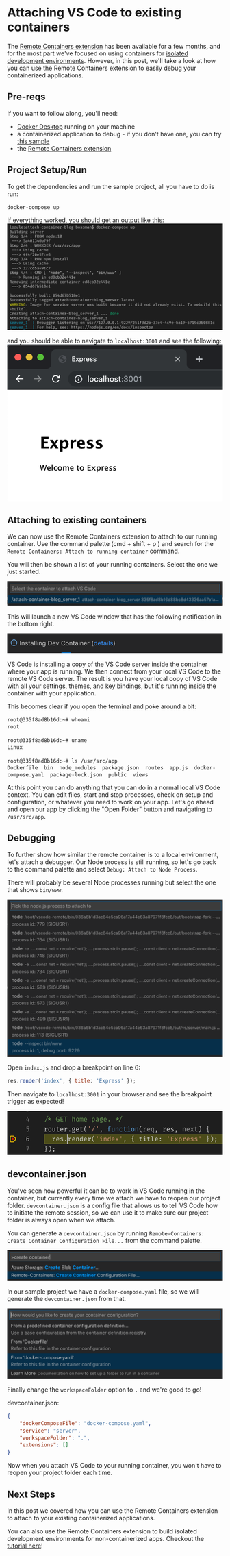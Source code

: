 # Attaching VS Code to existing containers

The [Remote Containers extension](https://marketplace.visualstudio.com/items?itemName=ms-vscode-remote.remote-containers) has been available for a few months, and for the most part we've focused on using containers for [isolated development environments](https://code.visualstudio.com/remote-tutorials/containers/getting-started).
However, in this post, we'll take a look at how you can use the Remote Containers extension to easily debug your containerized applications.

## Pre-reqs
If you want to follow along, you'll need:
- [Docker Desktop](https://www.docker.com/products/docker-desktop) running on your machine
- a containerized application to debug - if you don't have one, you can try [this sample](https://github.com/bowdenk7/attach-container-blog)
- the [Remote Containers extension](https://marketplace.visualstudio.com/items?itemName=ms-vscode-remote.remote-containers)

## Project Setup/Run
To get the dependencies and run the sample project, all you have to do is run:
```
docker-compose up
```

If everything worked, you should get an output like this:
![docker-compose up output](images/docker-compose-up.png)

and you should be able to navigate to `localhost:3001` and see the following:
![running express app](images/express.png)

## Attaching to existing containers
We can now use the Remote Containers extension to attach to our running container.
Use the command palette (cmd + shift + p <replace with cool docs thing>) and search for the `Remote Containers: Attach to running container` command.

You will then be shown a list of your running containers.
Select the one we just started.

![attach command](images/attach-command.png)

This will launch a new VS Code window that has the following notification in the bottom right.

![connecting notification](images/connecting.png)

VS Code is installing a copy of the VS Code server inside the container where your app is running.
We then connect from your local VS Code to the remote VS Code server.
The result is you have your local copy of VS Code with all your settings, themes, and key bindings, but it's running inside the container with your application.

This becomes clear if you open the terminal and poke around a bit:
```
root@335f8ad8b16d:~# whoami
root

root@335f8ad8b16d:~# uname
Linux

root@335f8ad8b16d:~# ls /usr/src/app
Dockerfile  bin  node_modules  package.json  routes  app.js  docker-compose.yaml  package-lock.json  public  views
```

At this point you can do anything that you can do in a normal local VS Code context. 
You can edit files, start and stop processes, check on setup and configuration, or whatever you need to work on your app.
Let's go ahead and open our app by clicking the "Open Folder" button and navigating to `/usr/src/app`.

## Debugging

To further show how similar the remote container is to a local environment, let's attach a debugger.
Our Node process is still running, so let's go back to the command palette and select `Debug: Attach to Node Process`.

There will probably be several Node processes running but select the one that shows `bin/www`.

![attach to process](images/attach.png)

Open `index.js` and drop a breakpoint on line 6:

```js
res.render('index', { title: 'Express' });
```

Then navigate to `localhost:3001` in your browser and see the breakpoint trigger as expected!

![we hit the breakpoint](images/breakpoint.png)

## devcontainer.json

You've seen how powerful it can be to work in VS Code running in the container, but currently every time we attach we have to reopen our project folder.
`devcontainer.json` is a config file that allows us to tell VS Code how to initiate the remote session, so we can use it to make sure our project folder is always open when we attach.

You can generate a `devcontainer.json` by running `Remote-Containers: Create Container Configuration File...` from the command palette.

![create container command](images/generate.png)

In our sample project we have a `docker-compose.yaml` file, so we will generate the `devcontainer.json` from that.

![generate config file from compose file](images/from-compose.png)

Finally change the `workspaceFolder` option to `.` and we're good to go!

devcontainer.json:
```json
{
	"dockerComposeFile": "docker-compose.yaml",
	"service": "server",
	"workspaceFolder": ".",
	"extensions": []
}
```

Now when you attach VS Code to your running container, you won't have to reopen your project folder each time.

## Next Steps

In this post we covered how you can use the Remote Containers extension to attach to your existing containerized applications. 

You can also use the Remote Containers extension to build isolated development environments for non-containerized apps. Checkout the [tutorial here](https://code.visualstudio.com/remote-tutorials/containers/getting-started)!
